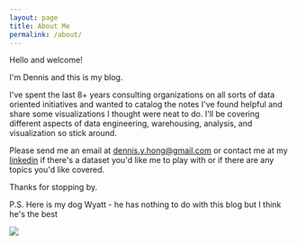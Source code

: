 ```yaml
---
layout: page
title: About Me
permalink: /about/
---
```


Hello and welcome! 

I'm Dennis and this is my blog. 

I've spent the last 8+ years consulting organizations on all sorts of data oriented initiatives and wanted to catalog the notes I've found helpful and share some visualizations I thought were neat to do. I'll be covering different aspects of data engineering, warehousing, analysis, and visualization so stick around.

Please send me an email at dennis.y.hong@gmail.com or contact me at my [linkedin](https://www.linkedin.com/in/dennisyhong/) if there's a dataset you'd like me to play with or if there are any topics you'd like covered. 

Thanks for stopping by.

P.S. Here is my dog Wyatt - he has nothing to do with this blog but I think he's the best

<img src="{{site.url}}/assets/wyatt.jpg" style="display: block; margin: auto;" />


